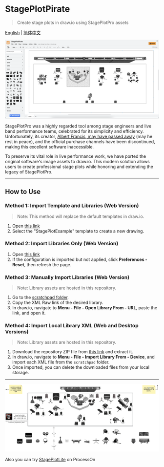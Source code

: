 # StagePlotPirate

> Create stage plots in draw.io using StagePlotPro assets

[English](README.md) | [简体中文](README_CN.md)

![example](src/screenshot.png)

StagePlotPro was a highly regarded tool among stage engineers and live band performance teams, celebrated for its simplicity and efficiency. Unfortunately, its creator, [Albert Francis, may have passed away](https://www.reddit.com/r/livesound/comments/1700war/is_stageplotpro_dead/) (may he rest in peace), and the official purchase channels have been discontinued, making this excellent software inaccessible.

To preserve its vital role in live performance work, we have ported the original software's image assets to draw.io. This modern solution allows users to create professional stage plots while honoring and extending the legacy of StagePlotPro.

---

## How to Use

### Method 1: Import Template and Libraries (Web Version)
> Note: This method will replace the default templates in draw.io.
1. Open [this link](https://app.diagrams.net/#_CONFIG_NY1LCsMwDERP460X6SLrfsg60BOorhoL/AmWTHL8jguFYZ4GIY2bb26ajPOeyHiRxIjucoVHs11/4wI1OvwmFvurK7dQi3ExH2rG7h6ll3pACE+jjddUbZWGl+OUPwpEpvdgJimAtgD/N6s/cxrV8+ML) 
2. Select the "StagePlotExample" template to create a new drawing.

### Method 2: Import Libraries Only (Web Version)
1. Open [this link](https://app.diagrams.net/?clibs=Uhttps%3A%2F%2Fcdn.jsdelivr.net%2Fgh%2FChiunownow%2FStagePlotPirate%2Fscratchpad%2FSet.xml;Uhttps%3A%2F%2Fcdn.jsdelivr.net%2Fgh%2FChiunownow%2FStagePlotPirate%2Fscratchpad%2Fagt.xml;Uhttps%3A%2F%2Fcdn.jsdelivr.net%2Fgh%2FChiunownow%2FStagePlotPirate%2Fscratchpad%2Falphabet.xml;Uhttps%3A%2F%2Fcdn.jsdelivr.net%2Fgh%2FChiunownow%2FStagePlotPirate%2Fscratchpad%2Farrow.xml;Uhttps%3A%2F%2Fcdn.jsdelivr.net%2Fgh%2FChiunownow%2FStagePlotPirate%2Fscratchpad%2Fartist.xml;Uhttps%3A%2F%2Fcdn.jsdelivr.net%2Fgh%2FChiunownow%2FStagePlotPirate%2Fscratchpad%2Fbass.xml;Uhttps%3A%2F%2Fcdn.jsdelivr.net%2Fgh%2FChiunownow%2FStagePlotPirate%2Fscratchpad%2Fchoir.xml;Uhttps%3A%2F%2Fcdn.jsdelivr.net%2Fgh%2FChiunownow%2FStagePlotPirate%2Fscratchpad%2Fdevice.xml;Uhttps%3A%2F%2Fcdn.jsdelivr.net%2Fgh%2FChiunownow%2FStagePlotPirate%2Fscratchpad%2Fdj.xml;Uhttps%3A%2F%2Fcdn.jsdelivr.net%2Fgh%2FChiunownow%2FStagePlotPirate%2Fscratchpad%2Fdrum.xml;Uhttps%3A%2F%2Fcdn.jsdelivr.net%2Fgh%2FChiunownow%2FStagePlotPirate%2Fscratchpad%2Fegt.xml;Uhttps%3A%2F%2Fcdn.jsdelivr.net%2Fgh%2FChiunownow%2FStagePlotPirate%2Fscratchpad%2Fequipment.xml;Uhttps%3A%2F%2Fcdn.jsdelivr.net%2Fgh%2FChiunownow%2FStagePlotPirate%2Fscratchpad%2Fgt_stand.xml;Uhttps%3A%2F%2Fcdn.jsdelivr.net%2Fgh%2FChiunownow%2FStagePlotPirate%2Fscratchpad%2Ficon.xml;Uhttps%3A%2F%2Fcdn.jsdelivr.net%2Fgh%2FChiunownow%2FStagePlotPirate%2Fscratchpad%2Fio.xml;Uhttps%3A%2F%2Fcdn.jsdelivr.net%2Fgh%2FChiunownow%2FStagePlotPirate%2Fscratchpad%2Fkeyborad.xml;Uhttps%3A%2F%2Fcdn.jsdelivr.net%2Fgh%2FChiunownow%2FStagePlotPirate%2Fscratchpad%2Fmic.xml;Uhttps%3A%2F%2Fcdn.jsdelivr.net%2Fgh%2FChiunownow%2FStagePlotPirate%2Fscratchpad%2Fmic_stand.xml;Uhttps%3A%2F%2Fcdn.jsdelivr.net%2Fgh%2FChiunownow%2FStagePlotPirate%2Fscratchpad%2Fmonitor.xml;Uhttps%3A%2F%2Fcdn.jsdelivr.net%2Fgh%2FChiunownow%2FStagePlotPirate%2Fscratchpad%2Fmusic_stand.xml;Uhttps%3A%2F%2Fcdn.jsdelivr.net%2Fgh%2FChiunownow%2FStagePlotPirate%2Fscratchpad%2Fnumerical.xml;Uhttps%3A%2F%2Fcdn.jsdelivr.net%2Fgh%2FChiunownow%2FStagePlotPirate%2Fscratchpad%2Fpedal.xml;Uhttps%3A%2F%2Fcdn.jsdelivr.net%2Fgh%2FChiunownow%2FStagePlotPirate%2Fscratchpad%2Fpercussion.xml;Uhttps%3A%2F%2Fcdn.jsdelivr.net%2Fgh%2FChiunownow%2FStagePlotPirate%2Fscratchpad%2Fpiano.xml;Uhttps%3A%2F%2Fcdn.jsdelivr.net%2Fgh%2FChiunownow%2FStagePlotPirate%2Fscratchpad%2Fpluck.xml;Uhttps%3A%2F%2Fcdn.jsdelivr.net%2Fgh%2FChiunownow%2FStagePlotPirate%2Fscratchpad%2Fpower.xml;Uhttps%3A%2F%2Fcdn.jsdelivr.net%2Fgh%2FChiunownow%2FStagePlotPirate%2Fscratchpad%2Fsaxphone.xml;Uhttps%3A%2F%2Fcdn.jsdelivr.net%2Fgh%2FChiunownow%2FStagePlotPirate%2Fscratchpad%2Fseat.xml;Uhttps%3A%2F%2Fcdn.jsdelivr.net%2Fgh%2FChiunownow%2FStagePlotPirate%2Fscratchpad%2Fsinger.xml;Uhttps%3A%2F%2Fcdn.jsdelivr.net%2Fgh%2FChiunownow%2FStagePlotPirate%2Fscratchpad%2Fspeaker.xml;Uhttps%3A%2F%2Fcdn.jsdelivr.net%2Fgh%2FChiunownow%2FStagePlotPirate%2Fscratchpad%2Fstring.xml;Uhttps%3A%2F%2Fcdn.jsdelivr.net%2Fgh%2FChiunownow%2FStagePlotPirate%2Fscratchpad%2Fsynth.xml;Uhttps%3A%2F%2Fcdn.jsdelivr.net%2Fgh%2FChiunownow%2FStagePlotPirate%2Fscratchpad%2Ftable.xml;Uhttps%3A%2F%2Fcdn.jsdelivr.net%2Fgh%2FChiunownow%2FStagePlotPirate%2Fscratchpad%2Fwind.xml) 
3. If the configuration is imported but not applied, click **Preferences - Reset**, then refresh the page.

### Method 3: Manually Import Libraries (Web Version)
> Note: Library assets are hosted in this repository.
1. Go to the [scratchpad folder](https://github.com/Chiunownow/StagePlotPirate/tree/main/scratchpad).
2. Copy the XML Raw link of the desired library.
3. In draw.io, navigate to **Menu - File - Open Library From - URL**, paste the link, and open it.

### Method 4: Import Local Library XML (Web and Desktop Versions)
> Note: Library assets are hosted in this repository.
1. Download the repository ZIP file from [this link](https://github.com/Chiunownow/StagePlotPirate/archive/refs/heads/main.zip) and extract it.
2. In draw.io, navigate to **Menu - File - Import Library From - Device**, and import each XML file from the `scratchpad` folder.
3. Once imported, you can delete the downloaded files from your local storage.

---

![StagePlotLite](src/stageplotlite.png)

Also you can try [StagePlotLite](https://www.processon.com/view/link/6761e0c85e3c90729eb487dc?cid=6761d3a9f08dd01c527936ff) on ProcessOn